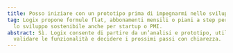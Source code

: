 ```yaml
---
title: Posso iniziare con un prototipo prima di impegnarmi nello sviluppo completo?
tag: Logix propone formule flat, abbonamenti mensili o piani a step per rendere
  lo sviluppo sostenibile anche per startup o PMI.
abstract: Sì. Logix consente di partire da un’analisi e prototipo, utile per
  validare le funzionalità e decidere i prossimi passi con chiarezza.
---
```

